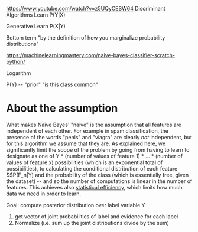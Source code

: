 https://www.youtube.com/watch?v=z5UQyCESW64
Discriminant Algorithms
Learn P(Y|X)


Generative
Learn P(X|Y)


Bottom term "by the definition of how you marginalize probability distributions"


https://machinelearningmastery.com/naive-bayes-classifier-scratch-python/


Logarithm


P(Y) -- "prior" "is this class common"

# About the assumption
What makes Naive Bayes' "naive" is the assumption that all features are independent of each other. For example in spam classification, the presence of the words "penis" and "viagra" are clearly _not_ independent, but for this algorithm we assume that they are. As explained [here](https://youtu.be/iA2nEXanP_o?t=21m34s), we significantly limit the scope of the problem by going from having to learn to designate as one of Y * (number of values of feature 1) * ... * (number of values of feature x) possibilities (which is an exponential total of possibilities), to calculating the conditional distribution of each feature $$P(F_n|Y) and the probability of the class (which is essentially free, given the dataset) -- and so the number of computations is linear in the number of features. This achieves also [statistical efficiency](https://en.wikipedia.org/wiki/Efficiency_(statistics)), which limits how much data we need in order to learn.


Goal: compute posterior distribution over label variable Y
1. get vector of joint probabilities of label and evidence for each label
2. Normalize (i.e. sum up the joint distributions divide by the sum)